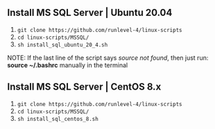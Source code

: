 ## Install MS SQL Server | Ubuntu 20.04 ##

1. `git clone https://github.com/runlevel-4/linux-scripts`
2. `cd linux-scripts/MSSQL/`
3. `sh install_sql_ubuntu_20_4.sh`

NOTE: If the last line of the script says _source not found_, then just run: **source ~/.bashrc** manually in the terminal


## Install MS SQL Server | CentOS 8.x ##

1. `git clone https://github.com/runlevel-4/linux-scripts`
2. `cd linux-scripts/MSSQL/`
3. `sh install_sql_centos_8.sh`
